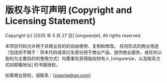 # 版权与许可声明 (Copyright and Licensing Statement)  

Copyright (c) [2025 年 5 月 27 日] [xingwenjie]. All rights reserved.

本项目代码允许用于非商业目的的自由使用、复制和修改。
任何形式的商业用途（包括但不限于：将本代码或其衍生部分用于商业产品、提供商业服务、或任何以盈利为主要目的的使用方式）均需事先获得版权持有人 [xingwenjie，以及联系方式如邮箱地址] 的书面授权。

如需商业授权，请联系：[xgwnje@qq.com]
